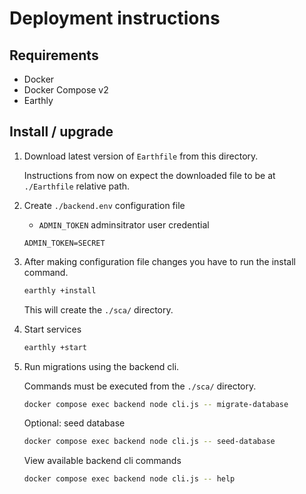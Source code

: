 # Deployment instructions

## Requirements

- Docker
- Docker Compose v2
- Earthly

## Install / upgrade

1. Download latest version of `Earthfile` from this directory.

   Instructions from now on expect the downloaded file to be at `./Earthfile` relative path.

2. Create `./backend.env` configuration file

   - `ADMIN_TOKEN` adminsitrator user credential

   ```text
   ADMIN_TOKEN=SECRET
   ```

3. After making configuration file changes you have to run the install command.

   ```sh
   earthly +install
   ```

   This will create the `./sca/` directory.

4. Start services

   ```sh
   earthly +start
   ```

5. Run migrations using the backend cli.

   Commands must be executed from the `./sca/` directory.

   ```sh
   docker compose exec backend node cli.js -- migrate-database
   ```

   Optional: seed database

   ```sh
   docker compose exec backend node cli.js -- seed-database
   ```

   View available backend cli commands

   ```sh
   docker compose exec backend node cli.js -- help
   ```
